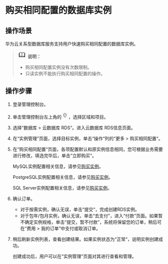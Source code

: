 # 购买相同配置的数据库实例<a name="rds_sqlserver_05_0055"></a>

## 操作场景<a name="section329943120322"></a>

华为云关系型数据库服务支持用户快速购买相同配置的数据库实例。

>![](public_sys-resources/icon-note.gif) **说明：**   
>-   购买相同配置实例没有次数限制。  
>-   只读实例不能执行购买相同配置的操作。  

## 操作步骤<a name="section544018412325"></a>

1.  登录管理控制台。
2.  单击管理控制台左上角的![](figures/Region灰色图标.png)，选择区域和项目。
3.  选择“数据库  \>  云数据库 RDS“。进入云数据库 RDS信息页面。
4.  在“实例管理”页面，选择目标实例，单击“操作“列的“更多  \>  购买相同配置“。
5.  在“购买相同配置“页面，各项配置默认和原实例信息相同，您可根据业务需要进行修改，填选完毕后，单击“立即购买“。

    MySQL实例配置相关信息，请参见[购买实例](https://support.huaweicloud.com/qs-rds/zh-cn_topic_0046585334.html)。

    PostgreSQL实例配置相关信息，请参见[购买实例](https://support.huaweicloud.com/qs-rds/zh-cn_topic_0046585384.html)。

    SQL Server实例配置相关信息，请参见[购买实例](https://support.huaweicloud.com/qs-rds/zh-cn_topic_0053089697.html)。

6.  确认订单。
    -   对于按需实例，确认无误，单击“提交“，完成创建RDS实例。
    -   对于包年/包月实例，确认无误，单击“去支付”，进入“付款”页面。如果暂不确定实例规格，单击“提交，暂不付款”，系统将保留您的订单，稍后可在“费用 \> 我的订单”中支付或取消订单。

7.  稍后刷新实例列表，查看创建结果。如果实例状态为“正常“，说明实例创建成功。

    创建成功后，用户可以在“实例管理“页面对其进行查看和管理。


